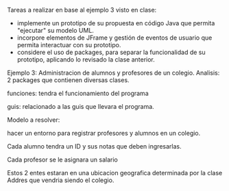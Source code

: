 Tareas a realizar en base al ejemplo 3 visto en clase:

- implemente un prototipo de su propuesta en código Java que permita "ejecutar" su modelo UML.
- incorpore elementos de JFrame y gestión de eventos de usuario que permita interactuar con su prototipo.
- considere el uso de packages, para separar la funcionalidad de su prototipo, aplicando lo revisado la clase anterior.

Ejemplo 3: Administracion de alumnos y profesores de un colegio.
Analisis:
2 packages que contienen diversas clases.

funciones: tendra el funcionamiento del programa

guis: relacionado a las guis que llevara el programa.

Modelo a resolver:

hacer un entorno para registrar profesores y alumnos en un colegio.

Cada alumno tendra un ID y sus notas que deben ingresarlas.

Cada profesor se le asignara un salario

Estos 2 entes estaran en una ubicacion geografica determinada por la clase Addres que vendria siendo el colegio.